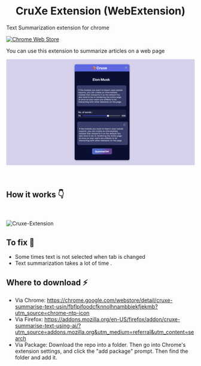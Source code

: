 <h1 align='center' >CruXe Extension (WebExtension)</h1>

Text Summarization extension for chrome

[![Chrome Web Store](https://img.shields.io/badge/Chrome-Extension-green.svg?style=flat-square)](https://chrome.google.com/webstore/detail/cruxe-summarise-text-usin/fbflpifoodcfknnolhnambbiekfjekmb?utm_source=chrome-ntp-icon)

You can use this extension to summarize articles on a web page

![Cruxe-Extension](images/extension.png)

<br/>

## How it works 👇
 
<br/>

![Cruxe-Extension](images/howitworks.gif)

## To fix 📢

-   Some times text is not selected when tab is changed
-   Text summarization takes a lot of time .

## Where to download ⚡
* Via Chrome: https://chrome.google.com/webstore/detail/cruxe-summarise-text-usin/fbflpifoodcfknnolhnambbiekfjekmb?utm_source=chrome-ntp-icon
* Via Firefox: https://addons.mozilla.org/en-US/firefox/addon/cruxe-summarise-text-using-ai/?utm_source=addons.mozilla.org&utm_medium=referral&utm_content=search
* Via Package: Download the repo into a folder. Then go into Chrome's extension settings, and click the "add package" prompt. Then find the folder and add it. 
